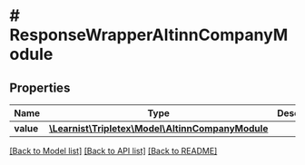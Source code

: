 # # ResponseWrapperAltinnCompanyModule

## Properties

Name | Type | Description | Notes
------------ | ------------- | ------------- | -------------
**value** | [**\Learnist\Tripletex\Model\AltinnCompanyModule**](AltinnCompanyModule.md) |  | [optional]

[[Back to Model list]](../../README.md#models) [[Back to API list]](../../README.md#endpoints) [[Back to README]](../../README.md)
